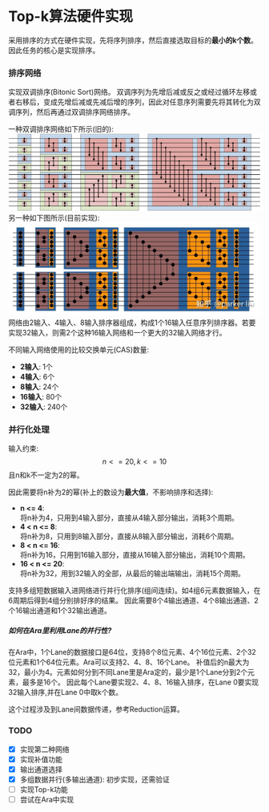 # Top-k算法硬件实现

采用排序的方式在硬件实现，先将序列排序，然后直接选取目标的**最小的k个数**。因此任务的核心是实现排序。

### 排序网络

实现双调排序(Bitonic Sort)网络。
双调序列为先增后减或反之或经过循环左移或者右移后，变成先增后减或先减后增的序列，因此对任意序列需要先将其转化为双调序列，然后再通过双调排序网络排序。

一种双调排序网络如下所示(旧的):
![sort1](./doc/sort1.png)
另一种如下图所示(目前实现):
![sort2](./doc/sort2.png)
网络由2输入、4输入、8输入排序器组成，构成1个16输入任意序列排序器。若要实现32输入，则需2个这种16输入网络和一个更大的32输入网络才行。

不同输入网络使用的比较交换单元(CAS)数量:

- **2输入**: 1个
- **4输入**: 6个
- **8输入**: 24个
- **16输入**: 80个
- **32输入**: 240个

### 并行化处理

输入约束:
$$n <= 20, k <= 10$$
且n和k不一定为2的幂。

因此需要将n补为2的幂(补上的数设为**最大值**，不影响排序和选择):

- **n <= 4**:  
将n补为4，只用到4输入部分，直接从4输入部分输出，消耗3个周期。
- **4 < n <= 8**:  
将n补为8，只用到8输入部分，直接从8输入部分输出，消耗6个周期。
- **8 < n <= 16**:  
将n补为16，只用到16输入部分，直接从16输入部分输出，消耗10个周期。
- **16 < n <= 20**:  
将n补为32，用到32输入的全部，从最后的输出端输出，消耗15个周期。

支持多组短数据输入进网络进行并行化排序(组间连续)。如4组6元素数据输入，在6周期后得到4组分别排好序的结果。
因此需要8个4输出通道、4个8输出通道、2个16输出通道和1个32输出通道。

##### 如何在Ara里利用Lane的并行性?

在Ara中，1个Lane的数据接口是64位，支持8个8位元素、4个16位元素、2个32位元素和1个64位元素。Ara可以支持2、4、8、16个Lane。
补值后的n最大为32，最小为4。元素如何分到不同Lane里是Ara定的，最少是1个Lane分到2个元素，最多是16个。
因此每个Lane要实现2、4、8、16输入排序，在Lane 0要实现32输入排序,并在Lane 0中取k个数。

这个过程涉及到Lane间数据传递，参考Reduction运算。

### TODO

- [x] 实现第二种网络
- [x] 实现补值功能
- [x] 输出通道选择
- [x] 多组数据并行(多输出通道): 初步实现，还需验证
- [ ] 实现Top-k功能
- [ ] 尝试在Ara中实现
